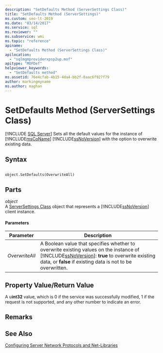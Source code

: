 ```yaml
---
description: "SetDefaults Method (ServerSettings Class)"
title: "SetDefaults Method (ServerSettings)"
ms.custom: seo-lt-2019
ms.date: "03/14/2017"
ms.service: sql
ms.reviewer: ""
ms.subservice: wmi
ms.topic: "reference"
apiname: 
  - "SetDefaults Method (ServerSettings Class)"
apilocation: 
  - "sqlmgmproviderxpsp2up.mof"
apitype: "MOFDef"
helpviewer_keywords: 
  - "SetDefaults method"
ms.assetid: 76e4cfab-4b15-4da4-bb2f-8aac6f927f79
author: markingmyname
ms.author: maghan
---
```

# SetDefaults Method (ServerSettings Class)
[!INCLUDE [SQL Server](../../../includes/applies-to-version/sqlserver.md)]
  Sets all the default values for the instance of [!INCLUDE[msCoName](../../../includes/msconame-md.md)] [!INCLUDE[ssNoVersion](../../../includes/ssnoversion-md.md)] with the option to overwrite existing data.  
  
## Syntax  
  
```  
  
object.SetDefaults(OverwriteAll)  
```  
  
## Parts  
 *object*  
 A [ServerSettings Class](../../../relational-databases/wmi-provider-configuration-classes/serversettings-class/serversettings-class.md) object that represents a [!INCLUDE[ssNoVersion](../../../includes/ssnoversion-md.md)] client instance.  
  
#### Parameters  
  
|Parameter|Description|  
|---------------|-----------------|  
|*OverwriteAll*|A Boolean value that specifies whether to overwrite existing values on the instance of [!INCLUDE[ssNoVersion](../../../includes/ssnoversion-md.md)]: **true** to overwrite existing data, or **false** if existing data is not to be overwritten.|  
  
## Property Value/Return Value  
 A u**int32** value, which is 0 if the service was successfully modified, 1 if the request is not supported, and any other number to indicate an error.  
  
## Remarks  
  
## See Also  
 [Configuring Server Network Protocols and Net-Libraries](https://msdn.microsoft.com/library/ms177485\(v=sql.100\).aspx)  
  
  
